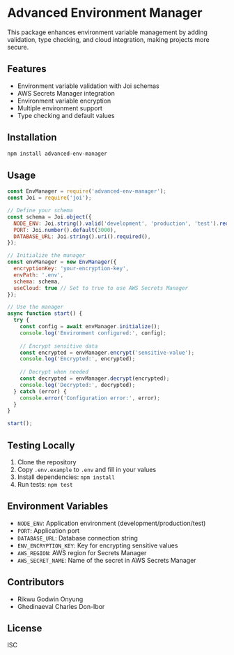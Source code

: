 # Advanced Environment Manager

This package enhances environment variable management by adding validation, type checking, and cloud integration, making projects more secure.

## Features

- Environment variable validation with Joi schemas
- AWS Secrets Manager integration
- Environment variable encryption
- Multiple environment support
- Type checking and default values

## Installation

```sh
npm install advanced-env-manager
```

## Usage

```javascript
const EnvManager = require('advanced-env-manager');
const Joi = require('joi');

// Define your schema
const schema = Joi.object({
  NODE_ENV: Joi.string().valid('development', 'production', 'test').required(),
  PORT: Joi.number().default(3000),
  DATABASE_URL: Joi.string().uri().required(),
});

// Initialize the manager
const envManager = new EnvManager({
  encryptionKey: 'your-encryption-key',
  envPath: '.env',
  schema: schema,
  useCloud: true // Set to true to use AWS Secrets Manager
});

// Use the manager
async function start() {
  try {
    const config = await envManager.initialize();
    console.log('Environment configured:', config);
    
    // Encrypt sensitive data
    const encrypted = envManager.encrypt('sensitive-value');
    console.log('Encrypted:', encrypted);
    
    // Decrypt when needed
    const decrypted = envManager.decrypt(encrypted);
    console.log('Decrypted:', decrypted);
  } catch (error) {
    console.error('Configuration error:', error);
  }
}

start();
```

## Testing Locally

1. Clone the repository
2. Copy `.env.example` to `.env` and fill in your values
3. Install dependencies: `npm install`
4. Run tests: `npm test`

## Environment Variables

- `NODE_ENV`: Application environment (development/production/test)
- `PORT`: Application port
- `DATABASE_URL`: Database connection string
- `ENV_ENCRYPTION_KEY`: Key for encrypting sensitive values
- `AWS_REGION`: AWS region for Secrets Manager
- `AWS_SECRET_NAME`: Name of the secret in AWS Secrets Manager

## Contributors
- Rikwu Godwin Onyung
- Ghedinaeval Charles Don-Ibor

## License

ISC

